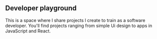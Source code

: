 ## Developer playground

This is a space where l share projects l create to train as a software developer. You'll find projects ranging from simple Ui design to apps in JavaScript and React.
